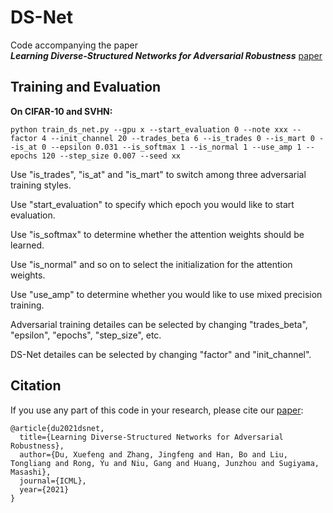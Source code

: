 # DS-Net

Code accompanying the paper  
***Learning Diverse-Structured Networks for Adversarial Robustness*** [paper](https://arxiv.org/abs/2102.01886)  
<!-- -->


## Training and Evaluation

**On CIFAR-10 and SVHN:**

```
python train_ds_net.py --gpu x --start_evaluation 0 --note xxx --factor 4 --init_channel 20 --trades_beta 6 --is_trades 0 --is_mart 0 --is_at 0 --epsilon 0.031 --is_softmax 1 --is_normal 1 --use_amp 1 --epochs 120 --step_size 0.007 --seed xx
```
Use "is_trades", "is_at" and "is_mart" to switch among three adversarial training styles.

Use "start_evaluation" to specify which epoch you would like to start evaluation.

Use "is_softmax" to determine whether the attention weights should be learned.

Use "is_normal" and so on to select the initialization for the attention weights.

Use "use_amp" to determine whether you would like to use mixed precision training.

Adversarial training detailes can be selected by changing "trades_beta", "epsilon", "epochs", "step_size", etc.

DS-Net detailes can be selected by changing "factor" and "init_channel".

## Citation
If you use any part of this code in your research, please cite our [paper](https://arxiv.org/abs/2102.01886):
```
@article{du2021dsnet,
  title={Learning Diverse-Structured Networks for Adversarial Robustness},
  author={Du, Xuefeng and Zhang, Jingfeng and Han, Bo and Liu, Tongliang and Rong, Yu and Niu, Gang and Huang, Junzhou and Sugiyama, Masashi},
  journal={ICML},
  year={2021}
}
```